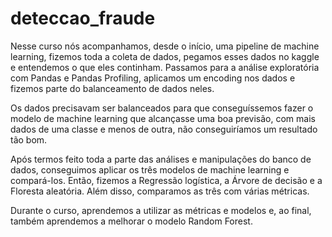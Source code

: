 # deteccao_fraude
Nesse curso nós acompanhamos, desde o início, uma pipeline de machine learning, fizemos toda a coleta de dados, pegamos esses dados no kaggle e entendemos o que eles continham. Passamos para a análise exploratória com Pandas e Pandas Profiling, aplicamos um encoding nos dados e fizemos parte do balanceamento de dados neles.

Os dados precisavam ser balanceados para que conseguíssemos fazer o modelo de machine learning que alcançasse uma boa previsão, com mais dados de uma classe e menos de outra, não conseguiríamos um resultado tão bom.

Após termos feito toda a parte das análises e manipulações do banco de dados, conseguimos aplicar os três modelos de machine learning e compará-los. Então, fizemos a Regressão logística, a Árvore de decisão e a Floresta aleatória. Além disso, comparamos as três com várias métricas.

Durante o curso, aprendemos a utilizar as métricas e modelos e, ao final, também aprendemos a melhorar o modelo Random Forest. 
